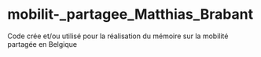 # mobilit-_partagee_Matthias_Brabant
Code crée et/ou utilisé pour la réalisation du mémoire sur la mobilité partagée en Belgique

